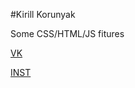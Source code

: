 #Kirill Korunyak


Some CSS/HTML/JS fitures


[VK]( https://vk.com/faceless_3 "vk")


[INST]( https://www.instagram.com/__face1ess__ "My instagram")
